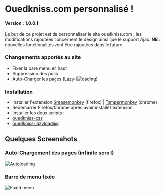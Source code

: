 # Ouedkniss.com personnalisé !
#### Version : 1.0.0.1
Le but de ce projet est de personnaliser le site ouedkniss.com , les modifications rajoutées concernent le désign ainsi que le support Ajax.
**NB**  :  nouvelles fonctionalités vont être rajoutées dans le future.

### Changements apportés au site
* Fixer la bare menu en haut
* Suppression des pubs
* Auto-Charger les pages (Lazy-l<img alt="o" src="https://raw.githubusercontent.com/kzelda/ouedkniss-perso/master/o.gif"  />ading)

### Installation
* Installer l'extension [Greasemonkey](https://addons.mozilla.org/fr/firefox/addon/greasemonkey/) (firefox) | 
[Tampermonkey](https://chrome.google.com/webstore/detail/tampermonkey/dhdgffkkebhmkfjojejmpbldmpobfkfo) (chrome)
* Redémarrer Firefox/Chrome après avoir installé l'extension
* Installer les deux scripts :
* [ouedkniss-css](https://raw.githubusercontent.com/kzelda/ouedkniss-perso/master/ouedkniss.css.user.js)
* [ouedkniss-lazyloading](https://raw.githubusercontent.com/kzelda/ouedkniss-perso/master/ouedkniss.lazyloading.user.js)

## Quelques Screenshots
### Auto-Chargement des pages (infinite scroll)
![Autoloading](http://i.imgur.com/krZP7hy.png)
### Barre de menu fixée
![Fixed menu](http://i.imgur.com/V8WuI7a.png)



